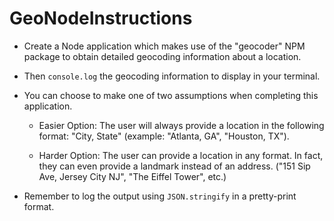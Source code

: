 # GeoNodeInstructions

  * Create a Node application which makes use of the "geocoder" NPM package to obtain detailed geocoding information about a location.

  * Then `console.log` the geocoding information to display in your terminal.

  * You can choose to make one of two assumptions when completing this application.

    * Easier Option: The user will always provide a location in the following format: "City, State" (example: "Atlanta, GA", "Houston, TX").

    * Harder Option: The user can provide a location in any format. In fact, they can even provide a landmark instead of an address. ("151 Sip Ave, Jersey City NJ", "The Eiffel Tower", etc.)

  * Remember to log the output using `JSON.stringify` in a pretty-print format.